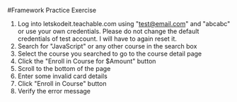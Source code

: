 #Framework Practice Exercise
1.	Log into letskodeit.teachable.com using "test@email.com"
	and "abcabc" or use your own credentials. Please do not
	change the default credentials of test account. I will
	have to again reset it.
2.	Search for "JavaScript" or any other course in the search box
3.	Select the course you searched to go to the course detail page
4.	Click the "Enroll in Course for $Amount" button
5.	Scroll to the bottom of the page
6.	Enter some invalid card details
7.	Click "Enroll in Course" button
8.	Verify the error message
